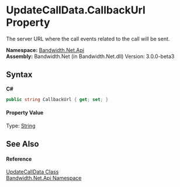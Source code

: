 ﻿# UpdateCallData.CallbackUrl Property 
 

The server URL where the call events related to the call will be sent.

**Namespace:**&nbsp;<a href ="N_Bandwidth_Net_Api.md">Bandwidth.Net.Api</a><br />**Assembly:**&nbsp;Bandwidth.Net (in Bandwidth.Net.dll) Version: 3.0.0-beta3

## Syntax

**C#**<br />
``` C#
public string CallbackUrl { get; set; }
```


#### Property Value
Type: <a href="http://msdn2.microsoft.com/en-us/library/s1wwdcbf" target="_blank">String</a>

## See Also


#### Reference
<a href ="T_Bandwidth_Net_Api_UpdateCallData.md">UpdateCallData Class</a><br /><a href ="N_Bandwidth_Net_Api.md">Bandwidth.Net.Api Namespace</a><br />